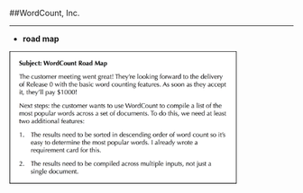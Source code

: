 <!-- .slide: data-background="resources/footer.svg" data-background-size="contain" data-background-position="bottom"  -->

##WordCount, Inc.
- - -
* **road map**

<img class="plain" height="80%" width="80%" src="resources/teaming-simulation/roadmap.png" />

<br/>
<br/>
<br/>
<br/>
<br/>
<br/>
<br/>
<br/>
<br/>
<br/>
<br/>
<br/>

<aside class="notes">
  <p>
  </p>
</aside>

